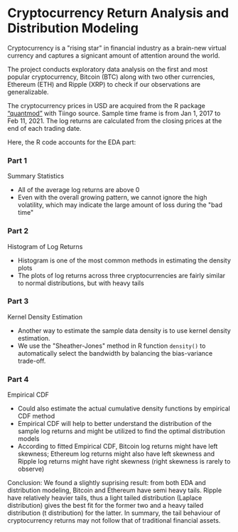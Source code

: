 # Cryptocurrency Return Analysis and Distribution Modeling

Cryptocurrency is a "rising star" in financial industry as a brain-new virtual currency and captures a signicant amount of attention around the world.

The project conducts exploratory data analysis on the first and most popular cryptocurrency, Bitcoin (BTC) along with two other currencies, Ethereum (ETH) and Ripple (XRP) to check if our observations are generalizable.

The cryptocurrency prices in USD are acquired from the R package [“quantmod”](https://cran.r-project.org/web/packages/quantmod/quantmod.pdf) with Tiingo source. Sample time frame is from Jan 1, 2017 to Feb 11, 2021.
The log returns are calculated from the closing prices at the end of each trading date.

Here, the R code accounts for the EDA part:

### Part 1 
Summary Statistics
- All of the average log returns are above 0
- Even with the overall growing pattern, we cannot ignore the high volatility, which may indicate the large amount of loss during the "bad time"

### Part 2
Histogram of Log Returns
- Histogram is one of the most common methods in estimating the density plots
- The plots of log returns across three cryptocurrencies are fairly similar to normal distributions, but with heavy tails

### Part 3
Kernel Density Estimation
- Another way to estimate the sample data density is to use kernel density estimation.
- We use the "Sheather-Jones" method in R function `density()` to automatically select the bandwidth by balancing the bias-variance trade-off. 

### Part 4
Empirical CDF
- Could also estimate the actual cumulative density functions by empirical CDF method
- Empirical CDF will help to better understand the distribution of the sample log returns and might be utilized to find the optimal distribution models
- According to fitted Empirical CDF, Bitcoin log returns might have left skewness; Ethereum log returns might also have left skewness and Ripple log returns might have right skewness (right skewness is rarely to observe)

Conclusion: We found a slightly suprising result: from both EDA and distribution modeling, Bitcoin and Ethereum have semi heavy tails. Ripple have relatively heavier tails, thus a light tailed distribution (Laplace distribution) gives the best fit for the former two and a heavy tailed distribution (t distribution) for the latter. In summary, the tail behaviour of cryptocurrency returns may not follow that of traditional financial assets.

